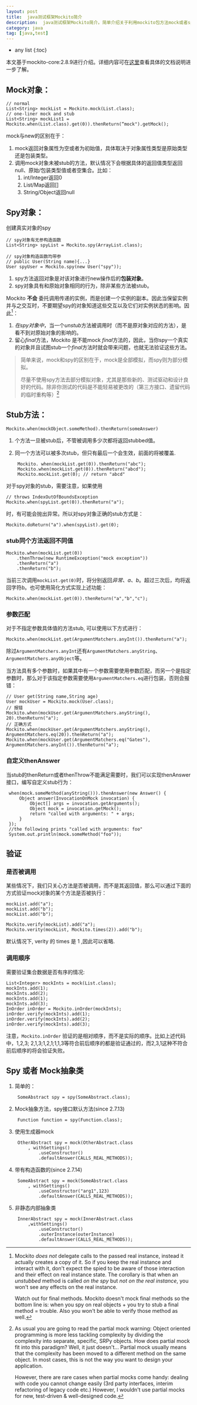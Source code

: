 ```yaml
---
layout: post
title:  java测试框架Mockito简介
description:  java测试框架Mockito简介。简单介绍关于利用mockito包方法mock或者spy一个对象。
category: java
tag: [java,test]
---
```


* any list
{:toc}

本文基于mockito-core:2.8.9进行介绍。详细内容可在[这里](https://static.javadoc.io/org.mockito/mockito-core/2.13.0/org/mockito/Mockito.html#stubbing)查看具体的文档说明进一步了解。

## Mock对象：
	
	// normal
	List<String> mockList = Mockito.mock(List.class);
	// one-liner mock and stub
	List<String> mockList1 = Mockito.when(List.class).get(0)).thenReturn(“mock").getMock();

mock与new的区别在于：

1. mock返回对象属性为空或者为初始值，具体取决于对象属性类型是原始类型还是包装类型。
2. 调用mock对象未被stub的方法，默认情况下会根据具体的返回值类型返回null、原始/包装类型值或者空集合。比如：
	1. int/Integer返回0
	2. List/Map返回[]
	3. String/Object返回null

## Spy对象：

创建真实对象的spy

	// spy对象有无参构造函数
	List<String> spyList = Mockito.spy(ArrayList.class);
	
	// spy对象构造函数均带参
	// public User(String name){...}
	User spyUser = Mockito.spy(new User("spy"));

1. spy方法返回对象是对该对象进行new操作后的**包装对象**。
2. spy对象具有和原始对象相同的行为，除非某些方法被stub。

Mockito **不会** 委托调用传递的实例，而是创建一个实例的副本。因此当保留实例并与之交互时，不要期望spy的对象知道这些交互以及它们对实例状态的影响。因此[^comment1]：

1. *在spy对象中*，当一个*unstub*方法被调用时（而不是原对象对应的方法），是看不到对原始对象的影响的。
2. 留心*final*方法，Mockito 是不能mock *final*方法的，因此，当你spy一个真实的对象并且试图stub一个*final*方法时就会带来问题，也就无法验证这些方法。

> 简单来说，mock和spy的区别在于，mock是全部模拟，而spy则为部分模拟。
> 
> 尽量不使用spy方法去部分模拟对象，尤其是那些新的、测试驱动和设计良好的代码。除非你测试的代码是不能轻易被更改的（第三方接口、遗留代码的临时重构等）[^comment2]

## Stub方法：

	Mockito.when(mockObject.someMethod).thenReturn(someAnswer)

1. 个方法一旦被stub后，不管被调用多少次都将返回stubbed值。
2. 同一个方法可以被多次stub，但只有最后一个会生效，前面的将被覆盖.

		Mockito. when(mockList.get(0)).thenReturn("abc");
		Mockito.when(mockList.get(0)).thenReturn("abcd");
		Mockito.mockList.get(0); // return "abcd"

对于spy对象的stub，需要注意，如果使用
	
	// throws IndexOutOfBoundsException
	Mockito.when(spyList.get(0)).thenReturn("a");

时，有可能会抛出异常。所以对spy对象正确的stub方式是：

	Mockito.doReturn("a").when(spyList).get(0);

		
### stub同个方法返回不同值

	Mockito.when(mockList.get(0))
		.thenThrow(new RuntimeException("mock exception"))
		.thenReturn("a")
		.thenReturn("b");

当前三次调用`mockList.get(0)`时，将分别返回*异常、a、b*。超过三次后，均将返回字符*b*。也可使用简化方式实现上述功能：

	Mockito.when(mockList.get(0)).thenReturn("a","b","c");
 
### 参数匹配

对于不指定参数具体值的方法stub, 可以使用以下方式进行：

	Mockito.when(mockList.get(ArgumentMatchers.anyInt()).thenReturn("a");

除过`ArgumentMatchers.anyInt`还有`ArgumentMatchers.anyString`、`ArgumentMatchers.anyObject`等。

当方法具有多个参数时，如果其中有一个参数需要使用参数匹配，而另一个是指定参数时，那么对于该指定参数需要使用`ArgumentMatchers.eq`进行包装，否则会报错：
	
	// User get(String name,String age)
	User mockUser = Mockito.mock(User.class);
	// 报错
	Mockito.when(mockUser.get(ArgumentMatchers.anyString(), 20).thenReturn("a");
	// 正确方式
	Mockito.when(mockUser.get(ArgumentMatchers.anyString(), ArgumentMatchers.eq(20)).thenReturn("a");
	Mockito.when(mockUser.get(ArgumentMatchers.eq("Gates"), ArgumentMatchers.anyInt()).thenReturn("a");

### 自定义thenAnswer

当stub的thenReturn或者thenThrow不能满足需要时，我们可以实现thenAnswer接口，编写自定义stub行为：

	 when(mock.someMethod(anyString())).thenAnswer(new Answer() {
	     Object answer(InvocationOnMock invocation) {
	         Object[] args = invocation.getArguments();
	         Object mock = invocation.getMock();
	         return "called with arguments: " + args;
	     }
	 });
	 //the following prints "called with arguments: foo"
	 System.out.println(mock.someMethod("foo"));
	
## 验证

### 是否被调用

某些情况下，我们只关心方法是否被调用，而不是其返回值，那么可以通过下面的方式验证mock对象的某个方法是否被执行：

	mockList.add("a");
	mockList.add("b");
	mockList.add("b");

	Mockito.verify(mockList).add("a");
	Mockito.verity(mockList, Mockito.times(2)).add("b");

默认情况下, verity 的 times 是 1 ,因此可以省略.

### 调用顺序

需要验证集合数据是否有序的情况:

    List<Integer> mockInts = mock(List.class);
    mockInts.add(1);
    mockInts.add(2);
    mockInts.add(1);
    mockInts.add(3);
    InOrder inOrder = Mockito.inOrder(mockInts);
    inOrder.verify(mockInts).add(1);
    inOrder.verify(mockInts).add(2);
    inOrder.verify(mockInts).add(3);

注意，`Mockito.inOrder` 验证的是相对顺序，而不是实际的顺序。比如上述代码中，1,2,3; 2,1,3;1,2,1;1,1,3等符合前后顺序的都是验证通过的，而2,3,1这种不符合前后顺序的将会验证失败。

## Spy 或者 Mock抽象类

1. 简单的：

		SomeAbstract spy = spy(SomeAbstract.class);

2. Mock抽象方法，spy接口默认方法(since 2.7.13)

		Function function = spy(Function.class);
	
3. 使用生成器mock

		OtherAbstract spy = mock(OtherAbstract.class
			, withSettings()
				.useConstructor()
				.defaultAnswer(CALLS_REAL_METHODS));

4. 带有构造函数的(since 2.7.14)

		SomeAbstract spy = mock(SomeAbstract.class
			, withSettings()
				.useConstructor("arg1",123)
				.defaultAnswer(CALLS_REAL_METHODS));

5.  非静态内部抽象类
	
		 InnerAbstract spy = mock(InnerAbstract.class
			 ,withSettings()
				 .useConstructor()
				 .outerInstance(outerInstance)
				 .defaultAnswer(CALLS_REAL_METHODS));	



[^comment1]: Mockito *does not* delegate calls to the passed real instance, instead it actually creates a copy of it. So if you keep the real instance and interact with it, don't expect the spied to be aware of those interaction and their effect on real instance state. The corollary is that when an *unstubbed* method is called *on the spy* but *not on the real instance*, you won't see any effects on the real instance.
    
    Watch out for final methods. Mockito doesn't mock final methods so the bottom line is: when you spy on real objects + you try to stub a final method = trouble. Also you won't be able to verify those method as well.

[^comment2]: As usual you are going to read the partial mock warning: Object oriented programming is more less tackling complexity by dividing the complexity into separate, specific, SRPy objects. How does partial mock fit into this paradigm? Well, it just doesn't... Partial mock usually means that the complexity has been moved to a different method on the same object. In most cases, this is not the way you want to design your application.
    
    However, there are rare cases when partial mocks come handy: dealing with code you cannot change easily (3rd party interfaces, interim refactoring of legacy code etc.) However, I wouldn't use partial mocks for new, test-driven & well-designed code.
